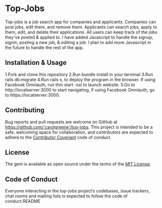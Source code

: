 # Top-Jobs
Top-jobs is a job search app for companies and applicants. Companies can post jobs, edit them, and remove them. Applicants can search jobs, apply to them, edit, and delete their applications. All users can keep track of the jobs they've posted & applied to. I have added Javascript to handle the signup, signin, posting a new job, & editing a job. I plan to add more Javascript in the future to handle the rest of the app.

## Installation & Usage
1.Fork and clone this repository 2.Run bundle install in your terminal 3.Run rails db:migrate 4.Run rails s, to deploy the program in the browser. If using Facebook Omniauth, run thin start -ssl to launch website. 5.Go to http://localserver:3000 to start navigating, if using Facebook Omniauth, go to https://localserver:3000.

## Contributing
Bug reports and pull requests are welcome on GitHub at https://github.com/'carolgreene'/top-jobs. This project is intended to be a safe, welcoming space for collaboration, and contributors are expected to adhere to the [Contributor Covenant](http://contributor-covenant.org) code of conduct.


## License
The gem is available as open source under the terms of the [MIT License](https://opensource.org/licenses/MIT).


## Code of Conduct
Everyone interacting in the top-jobs project’s codebases, issue trackers, chat rooms and mailing lists is expected to follow the code of conduct.README



